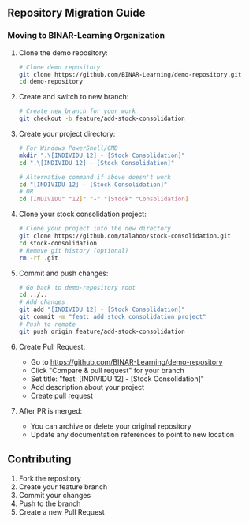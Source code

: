 
## Repository Migration Guide

### Moving to BINAR-Learning Organization

1. Clone the demo repository:
   ```bash
   # Clone demo repository
   git clone https://github.com/BINAR-Learning/demo-repository.git
   cd demo-repository
   ```

2. Create and switch to new branch:
   ```bash
   # Create new branch for your work
   git checkout -b feature/add-stock-consolidation
   ```

3. Create your project directory:
   ```bash
   # For Windows PowerShell/CMD
   mkdir ".\[INDIVIDU 12] - [Stock Consolidation]"
   cd ".\[INDIVIDU 12] - [Stock Consolidation]"

   # Alternative command if above doesn't work
   cd "[INDIVIDU 12] - [Stock Consolidation]"
   # OR
   cd [INDIVIDU" "12]" "-" "[Stock" "Consolidation]
   ```

4. Clone your stock consolidation project:
   ```bash
   # Clone your project into the new directory
   git clone https://github.com/talahoo/stock-consolidation.git
   cd stock-consolidation
   # Remove git history (optional)
   rm -rf .git
   ```

5. Commit and push changes:
   ```bash
   # Go back to demo-repository root
   cd ../..
   # Add changes
   git add "[INDIVIDU 12] - [Stock Consolidation]"
   git commit -m "feat: add stock consolidation project"
   # Push to remote
   git push origin feature/add-stock-consolidation
   ```

6. Create Pull Request:
   - Go to https://github.com/BINAR-Learning/demo-repository
   - Click "Compare & pull request" for your branch
   - Set title: "feat: [INDIVIDU 12] - [Stock Consolidation]"
   - Add description about your project
   - Create pull request

7. After PR is merged:
   - You can archive or delete your original repository
   - Update any documentation references to point to new location

## Contributing

1. Fork the repository
2. Create your feature branch
3. Commit your changes
4. Push to the branch
5. Create a new Pull Request
